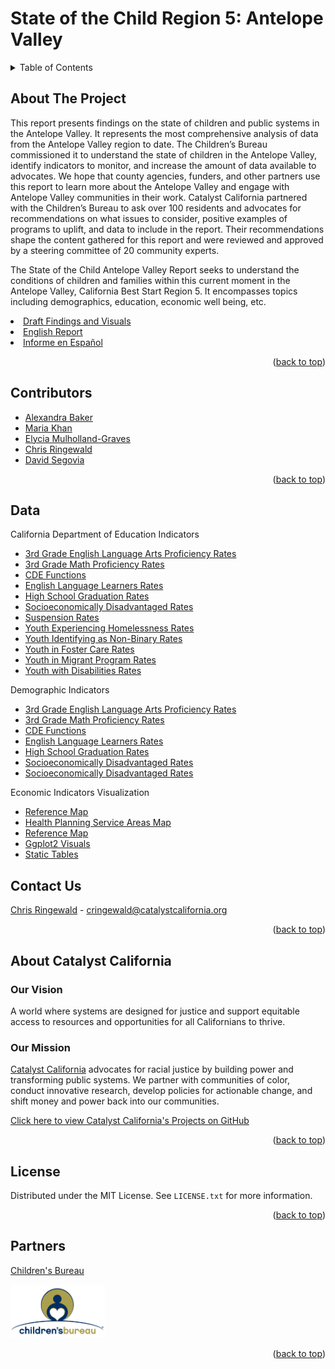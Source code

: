 # State of the Child Region 5: Antelope Valley

<details>
  <summary>Table of Contents</summary>
  <ol>
    <li>
      <a href="#about-the-project">About The Project</a></li>
    <li><a href="#data">Data</a>
    </li>
    <li><a href="#contributors">Contributors</a></li>
    <li><a href="#contact-us">Contact Us</a></li>
    <li><a href="#about-catalyst-california">About Catalyst California</a>
      <ul>
        <li><a href="#our-vision">Our Vision</a></li>
        <li><a href="#our-mission">Our Mission</a></li>
      </ul>
    </li>
    <li><a href="#citation">Citation</a></li>
    <li><a href="#license">License</a></li>
    <li><a href="#partners">Partners</a></li>
  </ol>
</details>

## About The Project

This report presents findings on the state of children and public systems in the Antelope Valley. It represents the most comprehensive analysis of data from the Antelope Valley region to date. The Children’s Bureau commissioned it to understand the state of children in the Antelope Valley, identify indicators to monitor, and increase the amount of data available to advocates. We hope that county agencies, funders, and other partners use this report to learn more about the Antelope Valley and engage with Antelope Valley communities in their work. Catalyst California partnered with the Children’s Bureau to ask over 100 residents and advocates for recommendations on what issues to consider, positive examples of programs to uplift, and data to include in the report. Their recommendations shape the content gathered for this report and were reviewed and approved by a steering committee of 20 community experts. 

The State of the Child Antelope Valley Report seeks to understand the conditions of children and families within this current moment in the Antelope Valley, California Best Start Region 5. It encompasses topics including demographics, education, economic well being, etc.

<li><a href="https://catalystcalifornia.github.io/State_of_the_Child_Region_5/findings_visuals_draft.html">Draft Findings and Visuals</a></li>
<li><a href="">English Report</a></li>
<li><a href="">Informe en Español</a></li>
<p align="right">(<a href="#top">back to top</a>)</p>


## Contributors

* [Alexandra Baker](https://github.com/bakeralexan)
* [Maria Khan](https://github.com/mariatkhan)
* [Elycia Mulholland-Graves](https://github.com/elyciamg)
* [Chris Ringewald](https://github.com/cringewald)
* [David Segovia](https://github.com/davidseg1997)
<p align="right">(<a href="#top">back to top</a>)</p>

## Data

California Department of Education Indicators
<ul>
  <li><a href="R_Scripts/ela.r">3rd Grade English Language Arts Proficiency Rates</a></li>  
  <li><a href="R_Scripts/math.r">3rd Grade Math Proficiency Rates</a></li>
  <li><a href="R_Scripts/cde_functions.r">CDE Functions</a></li>
  <li><a href="R_Scripts/ell.r">English Language Learners Rates</a></li>
  <li><a href="R_Scripts/hs_grad.r">High School Graduation Rates</a></li>
  <li><a href="R_Scripts/socioeconomically_disadvantaged.r">Socioeconomically Disadvantaged Rates</a></li>
  <li><a href="R_Scripts/suspension.r">Suspension Rates</a></li>  
  <li><a href="R_Scripts/student_homelessness.r">Youth Experiencing Homelessness Rates</a></li>  
  <li><a href="R_Scripts/non-binary.r">Youth Identifying as Non-Binary Rates</a></li>  
  <li><a href="R_Scripts/foster.r">Youth in Foster Care Rates</a></li>
  <li><a href="R_Scripts/migrant.r">Youth in Migrant Program Rates</a></li>
  <li><a href="R_Scripts/disabilities.r">Youth with Disabilities Rates</a></li> 
</ul>
Demographic Indicators
<ul>
  <li><a href="R_Scripts/age.r">3rd Grade English Language Arts Proficiency Rates</a></li>  
  <li><a href="R_Scripts/language.r">3rd Grade Math Proficiency Rates</a></li>
  <li><a href="R_Scripts/language_entire_av.r">CDE Functions</a></li>
  <li><a href="R_Scripts/population.r">English Language Learners Rates</a></li>
  <li><a href="R_Scripts/population_change.r">High School Graduation Rates</a></li>
  <li><a href="R_Scripts/race.r">Socioeconomically Disadvantaged Rates</a></li>
  <li><a href="R_Scripts/race_entire_av.r">Socioeconomically Disadvantaged Rates</a></li>
</ul>
Economic Indicators
Visualization
<ul>
  <li><a href="R_Scripts/AV_Reference_Map.r">Reference Map</a></li>
  <li><a href="R_Scripts/HPSAs_Map.r">Health Planning Service Areas Map</a></li>
  <li><a href="R_Scripts/substantiated_referrals_map.r">Reference Map</a></li>
  <li><a href="R_Scripts/ggplot_visuals.r">Ggplot2 Visuals</a></li>
  <li><a href="R_Scripts/static_table.r">Static Tables</a></li>
</ul>

## Contact Us

[Chris Ringewald](https://www.linkedin.com/in/chris-ringewald-6766369/) - cringewald@catalystcalifornia.org
<p align="right">(<a href="#top">back to top</a>)</p>

## About Catalyst California

### Our Vision
A world where systems are designed for justice and support equitable access to resources and opportunities for all Californians to thrive.

### Our Mission
[Catalyst California](https://www.catalystcalifornia.org/) advocates for racial justice by building power and transforming public systems. We partner with communities of color, conduct innovative research, develop policies for actionable change, and shift money and power back into our communities. 

[Click here to view Catalyst California's Projects on GitHub](https://github.com/catalystcalifornia)
<p align="right">(<a href="#top">back to top</a>)</p>

## License

Distributed under the MIT License. See `LICENSE.txt` for more information.
<p align="right">(<a href="#top">back to top</a>)</p>

## Partners
[Children's Bureau](https://www.all4kids.org/)

<img src="Images/ChildrensBureauLogo.jpg" alt="Childrens Bureau Logo" width="30%" 
     height="20%">
<p align="right">(<a href="#top">back to top</a>)</p>
